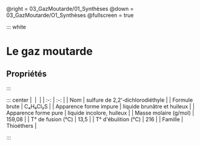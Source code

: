 @right = 03_GazMoutarde/01_Synthèses
@down = 03_GazMoutarde/O1_Synthèses
@fullscreen = true

::: white
# Le gaz moutarde
## Propriétés
:::

::: center
|     |     |
| :-: | :-: |
| Nom                    | sulfure de 2,2'‑dichlorodiéthyle |
| Formule brute          | C₄H₈Cl₂S |
| Apparence forme impure | liquide brunâtre et huileux |
| Apparence forme pure   | liquide incolore, huileux   |
| Masse molaire (g/mol)  | 159,08 |
| T° de fusion (°C)      | 13,5   |
| T° d'ébulition (°C)    | 216    |
| Famille                | Thioéthers |

:::
